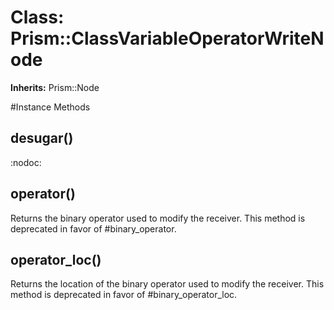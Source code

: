 # Class: Prism::ClassVariableOperatorWriteNode
**Inherits:** Prism::Node
    




#Instance Methods
## desugar() [](#method-i-desugar)
:nodoc:

## operator() [](#method-i-operator)
Returns the binary operator used to modify the receiver. This method is
deprecated in favor of #binary_operator.

## operator_loc() [](#method-i-operator_loc)
Returns the location of the binary operator used to modify the receiver. This
method is deprecated in favor of #binary_operator_loc.

